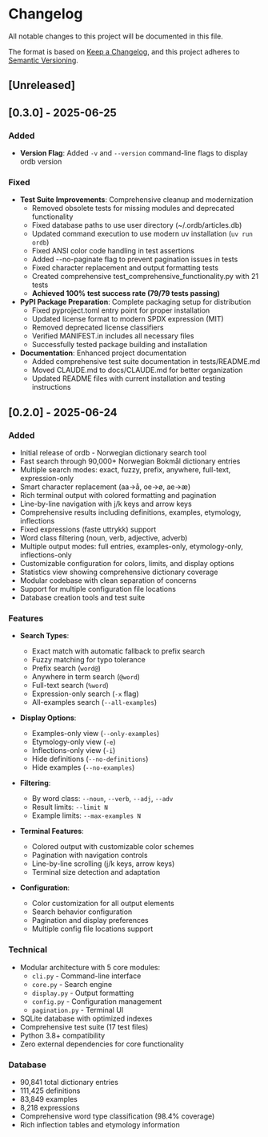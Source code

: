 # Changelog

All notable changes to this project will be documented in this file.

The format is based on [Keep a Changelog](https://keepachangelog.com/en/1.0.0/),
and this project adheres to [Semantic Versioning](https://semver.org/spec/v2.0.0.html).

## [Unreleased]

## [0.3.0] - 2025-06-25

### Added
- **Version Flag**: Added `-v` and `--version` command-line flags to display ordb version

### Fixed
- **Test Suite Improvements**: Comprehensive cleanup and modernization
  - Removed obsolete tests for missing modules and deprecated functionality
  - Fixed database paths to use user directory (~/.ordb/articles.db)
  - Updated command execution to use modern uv installation (`uv run ordb`)
  - Fixed ANSI color code handling in test assertions
  - Added --no-paginate flag to prevent pagination issues in tests
  - Fixed character replacement and output formatting tests
  - Created comprehensive test_comprehensive_functionality.py with 21 tests
  - **Achieved 100% test success rate (79/79 tests passing)**
- **PyPI Package Preparation**: Complete packaging setup for distribution
  - Fixed pyproject.toml entry point for proper installation
  - Updated license format to modern SPDX expression (MIT)
  - Removed deprecated license classifiers
  - Verified MANIFEST.in includes all necessary files
  - Successfully tested package building and installation
- **Documentation**: Enhanced project documentation
  - Added comprehensive test suite documentation in tests/README.md
  - Moved CLAUDE.md to docs/CLAUDE.md for better organization
  - Updated README files with current installation and testing instructions

## [0.2.0] - 2025-06-24

### Added
- Initial release of ordb - Norwegian dictionary search tool
- Fast search through 90,000+ Norwegian Bokmål dictionary entries
- Multiple search modes: exact, fuzzy, prefix, anywhere, full-text, expression-only
- Smart character replacement (aa→å, oe→ø, ae→æ)
- Rich terminal output with colored formatting and pagination
- Line-by-line navigation with j/k keys and arrow keys
- Comprehensive results including definitions, examples, etymology, inflections
- Fixed expressions (faste uttrykk) support
- Word class filtering (noun, verb, adjective, adverb)
- Multiple output modes: full entries, examples-only, etymology-only, inflections-only
- Customizable configuration for colors, limits, and display options
- Statistics view showing comprehensive dictionary coverage
- Modular codebase with clean separation of concerns
- Support for multiple configuration file locations
- Database creation tools and test suite

### Features
- **Search Types**:
  - Exact match with automatic fallback to prefix search
  - Fuzzy matching for typo tolerance
  - Prefix search (`word@`)
  - Anywhere in term search (`@word`)
  - Full-text search (`%word`)
  - Expression-only search (`-x` flag)
  - All-examples search (`--all-examples`)

- **Display Options**:
  - Examples-only view (`--only-examples`)
  - Etymology-only view (`-e`)
  - Inflections-only view (`-i`)
  - Hide definitions (`--no-definitions`)
  - Hide examples (`--no-examples`)

- **Filtering**:
  - By word class: `--noun`, `--verb`, `--adj`, `--adv`
  - Result limits: `--limit N`
  - Example limits: `--max-examples N`

- **Terminal Features**:
  - Colored output with customizable color schemes
  - Pagination with navigation controls
  - Line-by-line scrolling (j/k keys, arrow keys)
  - Terminal size detection and adaptation

- **Configuration**:
  - Color customization for all output elements
  - Search behavior configuration
  - Pagination and display preferences
  - Multiple config file locations support

### Technical
- Modular architecture with 5 core modules:
  - `cli.py` - Command-line interface
  - `core.py` - Search engine
  - `display.py` - Output formatting
  - `config.py` - Configuration management
  - `pagination.py` - Terminal UI
- SQLite database with optimized indexes
- Comprehensive test suite (17 test files)
- Python 3.8+ compatibility
- Zero external dependencies for core functionality

### Database
- 90,841 total dictionary entries
- 111,425 definitions
- 83,849 examples
- 8,218 expressions
- Comprehensive word type classification (98.4% coverage)
- Rich inflection tables and etymology information
